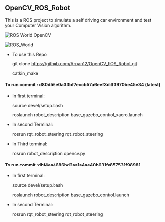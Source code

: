 ## OpenCV_ROS_Robot

This is a ROS project to simulate a self driving car environment and test your Computer Vision algorithm.

![ROS World OpenCV](https://user-images.githubusercontent.com/24242250/201715522-d3d7436f-2d0b-4a08-a8fe-70db1690d14b.png)

![ROS_World](https://user-images.githubusercontent.com/24242250/201715667-fc659b28-c41a-4583-8a53-5caf93f4315f.png)

* To use this Repo

    git clone https://github.com/Arpan12/OpenCV_ROS_Robot.git

    catkin_make
    
    


#### To run commit : d80d56e0a33bf7eccb57a6eef3ddf3970be45e34 (latest)
* In first terminal:

    source devel/setup.bash

    roslaunch robot_description base_gazebo_control_xacro.launch

* In second Terminal:

    rosrun rqt_robot_steering rqt_robot_steering
    
* In Third terminal:

    rosrun robot_description opencv.py




#### To run commit :dbf4ea4686bd2aa1a4ae40b631fe857531f98981

* In first terminal:

    source devel/setup.bash

    roslaunch robot_description base_gazebo_control.launch

* In second Terminal:

    rosrun rqt_robot_steering rqt_robot_steering
    
    

